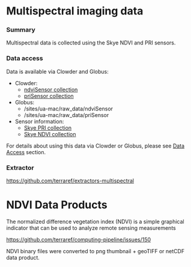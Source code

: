 # Multispectral imaging data

### Summary

Multispectral data is collected using the Skye NDVI and PRI sensors.

### Data access

Data is available via Clowder and Globus:

* Clowder:
  * [ndviSensor collection](https://terraref.ncsa.illinois.edu/clowder/collection/5728bb50e4b03269d7078786)
  * [priSensor collection](https://terraref.ncsa.illinois.edu/clowder/collection/5728bb6ae4b03269d7078844)
* Globus:
  * \/sites\/ua-mac\/raw\_data\/ndviSensor
  * \/sites\/ua-mac\/raw\_data\/priSensor
* Sensor information:
  * [Skye PRI collection](https://terraref.ncsa.illinois.edu/clowder/datasets/581789524f0ce77b6655ccf9) 
  * [Skye NDVI collection](https://terraref.ncsa.illinois.edu/clowder/datasets/581787524f0ce77b6655b2c7)


For details about using this data via Clowder or Globus, please see [Data Access](/how-to-access-data.md) section.

### Extractor

[https:\/\/github.com\/terraref\/extractors-multispectral](https://github.com/terraref/extractors-multispectral)

# NDVI Data Products

The normalized difference vegetation index \(NDVI\) is a simple graphical indicator that can be used to analyze remote sensing measurements

[https:\/\/github.com\/terraref\/computing-pipeline\/issues\/150](https://github.com/terraref/computing-pipeline/issues/150)

NDVI binary files were converted to png thumbnail + geoTIFF or netCDF data product.

